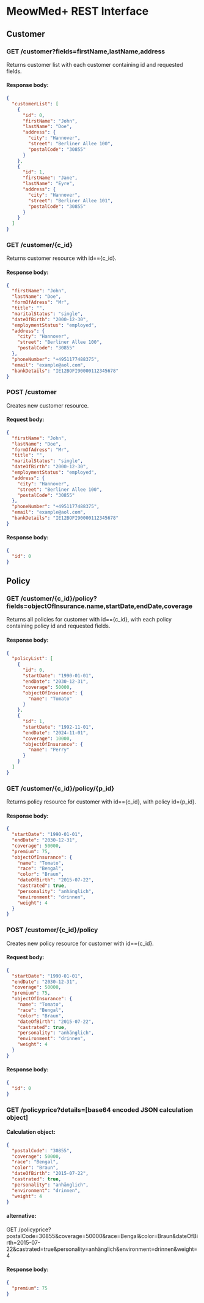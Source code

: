 # MeowMed+ REST Interface
## Customer
### GET /customer?fields=firstName,lastName,address
Returns customer list with each customer containing id and requested fields.

#### Response body:
```json
{
  "customerList": [
    {
      "id": 0,
      "firstName": "John",
      "lastName": "Doe",
      "address": {
        "city": "Hannover",
        "street": "Berliner Allee 100",
        "postalCode": "30855"
      }
    },
    {
      "id": 1,
      "firstName": "Jane",
      "lastName": "Eyre",
      "address": {
        "city": "Hannover",
        "street": "Berliner Allee 101",
        "postalCode": "30855"
      }
    }
  ]
}
```

### GET /customer/{c_id}
Returns customer resource with id=={c_id}.

#### Response body:
```json
{
  "firstName": "John",
  "lastName": "Doe",
  "formOfAdress": "Mr",
  "title": "",
  "maritalStatus": "single",
  "dateOfBirth": "2000-12-30",
  "employmentStatus": "employed",
  "address": {
    "city": "Hannover",
    "street": "Berliner Allee 100",
    "postalCode": "30855"
  },
  "phoneNumber": "+4951177488375",
  "email": "example@aol.com",
  "bankDetails": "IE12BOFI90000112345678"
}
```
### POST /customer
Creates new customer resource.

#### Request body:
```json
{
  "firstName": "John",
  "lastName": "Doe",
  "formOfAdress": "Mr",
  "title": "",
  "maritalStatus": "single",
  "dateOfBirth": "2000-12-30",
  "employmentStatus": "employed",
  "address": {
    "city": "Hannover",
    "street": "Berliner Allee 100",
    "postalCode": "30855"
  },
  "phoneNumber": "+4951177488375",
  "email": "example@aol.com",
  "bankDetails": "IE12BOFI90000112345678"
}
```
#### Response body:
```json
{
  "id": 0
}
```
## Policy
### GET /customer/{c_id}/policy?fields=objectOfInsurance.name,startDate,endDate,coverage
Returns all policies for customer with id=={c_id}, with each policy containing policy id and requested fields.

#### Response body:
```json
{
  "policyList": [
    {
      "id": 0,
      "startDate": "1990-01-01",
      "endDate": "2030-12-31",
      "coverage": 50000,
      "objectOfInsurance": {
        "name": "Tomato"
      }
    },
    {
      "id": 1,
      "startDate": "1992-11-01",
      "endDate": "2024-11-01",
      "coverage": 10000,
      "objectOfInsurance": {
        "name": "Perry"
      }
    }
  ]
}
```
### GET /customer/{c_id}/policy/{p_id}
Returns policy resource for customer with id=={c_id}, with policy id={p_id}.

#### Response body:
```json
{
  "startDate": "1990-01-01",
  "endDate": "2030-12-31",
  "coverage": 50000,
  "premium": 75,
  "objectOfInsurance": {
    "name": "Tomato",
    "race": "Bengal",
    "color": "Braun",
    "dateOfBirth": "2015-07-22",
    "castrated": true,
    "personality": "anhänglich",
    "environment": "drinnen",
    "weight": 4
  }
}
```
### POST /customer/{c_id}/policy
Creates new policy resource for customer with id=={c_id}.

#### Request body:
```json
{
  "startDate": "1990-01-01",
  "endDate": "2030-12-31",
  "coverage": 50000,
  "premium": 75,
  "objectOfInsurance": {
    "name": "Tomato",
    "race": "Bengal",
    "color": "Braun",
    "dateOfBirth": "2015-07-22",
    "castrated": true,
    "personality": "anhänglich",
    "environment": "drinnen",
    "weight": 4
  }
}
```
#### Response body:
```json
{
  "id": 0
}
```
### GET /policyprice?details=[base64 encoded JSON calculation object]
#### Calculation object:
```json
{
  "postalCode": "30855",
  "coverage": 50000,
  "race": "Bengal",
  "color": "Braun",
  "dateOfBirth": "2015-07-22",
  "castrated": true,
  "personality": "anhänglich",
  "environment": "drinnen",
  "weight": 4
}
```
#### alternative:
GET /policyprice?postalCode=30855&coverage=50000&race=Bengal&color=Braun&dateOfBirth=2015-07-22&castrated=true&personality=anhänglich&environment=drinnen&weight=4

#### Response body:
```json
{
  "premium": 75
}
```